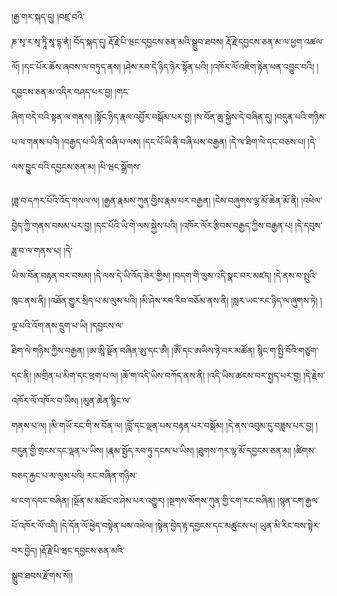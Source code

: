 ﻿  
།རྒྱ་གར་སྐད་དུ། །བཛྲ་བའི་  
ཎ་སྭ་ར་སྭ་ཏཱི་སཱ་དྷ་ནཾ། བོད་སྐད་དུ། རྡོ་རྗེ་པི་ཝང་དབྱངས་ཅན་མའི་སྒྲུབ་ཐབས། རྡོ་རྗེ་དབྱངས་ཅན་མ་ལ་ཕྱག་འཚལ་ལོ། །དང་པོར་ཆོས་ཞབས་ལ་བཏུད་ནས། །ཤེས་རབ་དེ་ཉིད་ཉེར་སྟོན་པའི། །འཁོར་ལོ་འཇིག་རྟེན་ཕན་འབྱུང་བའི། །དབྱངས་ཅན་མ་འདིར་བཤད་པར་བྱ། །གང་  
ཞིག་བདེ་བའི་སྟན་ལ་གནས། །སྟོང་ཉིད་རྣལ་འབྱོར་བསྒོམ་པར་བྱ། །ས་བོན་ཆུ་སྐྱེས་དེ་བཞིན་དུ། །བདུན་པའི་གཉིས་པ་ལ་གནས་པའི། །བརྒྱད་པ་ཡི་ནི་བཞི་པ་ལས། །དང་པོ་ཡི་ནི་བཞི་པས་བརྒྱན། །དེ་ལ་ཐིག་ལེ་དང་བཅས་པ། །དེ་ལས་བྱུང་བའི་དབྱངས་ཅན་མ། །པི་ཝང་སྒྲོགས་  
  
།ཟླ་བ་དཀར་པོའི་འོད་གསལ་ལ། །རྒྱན་རྣམས་ཀུན་གྱིས་རྣམ་པར་བརྒྱན། །ངེས་བཞུགས་ལྷ་མོ་ཆེན་མོ་ནི། །འཕེལ་བྱེད་ཀྱི་གནས་བསམ་པར་བྱ། །དང་པོའི་ཡི་གེ་ལས་སྐྱེས་པའི། །འཁོར་ལོར་རྩིབས་བརྒྱད་ཀྱིས་བརྒྱན་པ། །དེ་དབུས་ཟླ་བ་ལ་གནས་པ། །དེ་  
ཡི་ས་བོན་བརྟན་བར་བསམ། །དེ་ལས་དེ་ཡི་འོད་ཟེར་གྱིས། །བདག་གི་ལུས་འདི་སྣང་བར་མཛད། །དེ་ནས་བ་སྤུའི་ཁུང་ནས་ནི། །འཐོན་གྱུར་སྲིད་པ་མ་ལུས་པའི། །མི་ཤེས་རབ་རིབ་བཅོམ་ནས་ནི། །སླར་ཡང་རང་ཉིད་ལ་ཞུགས་ཏེ། །ལྔ་པའི་འོག་ནས་དྲུག་པ་ཡི། །དབྱངས་ལ་  
ཐིག་ལེ་གཉིས་ཀྱིས་བརྒྱན། །ཨ་ཨཱི་སྔོན་བཞིན་ཨུ་དང་ཨཻ། །ཨོཾ་དང་ཨཡིས་ཉེ་བར་མཚོན། སྙིང་ག་སྤྱི་བོའི་གཙུག་དང་ནི། །མགྲིན་པ་མིག་དང་ཕྲག་པ་ལ། །ཆོ་ག་འདི་ཡིས་བཀོད་ནས་ནི། །འདི་ཡིས་ཚངས་བར་སྤྱད་པར་བྱ། །དེ་རྗེས་འཁོར་ལོ་འཁོར་བ་ཡིས། །མུན་ཆེན་སྙིང་ལ་  
གནས་པ་ལ། །མི་གཡོ་རང་གི་ས་བོན་ལ། །བློ་དང་ལྡན་པས་བརྟན་པར་བསྒོམ། །དེ་ནས་འབུམ་དུ་བཟླས་པར་བྱ། །བདུན་གྱི་གྲངས་དང་ལྡན་པ་ཡིས། །རྣམ་སྤྱོད་རབ་ཏུ་དངས་པ་ཡིས། །ཐུགས་ཀར་ལྷ་མོ་དབྱངས་ཅན་མ། །ཚིགས་བཅད་རྐྱང་པ་མ་ལུས་པའི། རང་བཞིན་གཉིས་  
པ་ངག་དབང་བཞིན། །སྔོན་མ་མཐོང་བ་ཤེས་པར་འགྱུར། །སྔགས་སོགས་ཀུན་གྱི་ངག་རང་བཞིན། །སྙན་ངག་རྒྱལ་པོ་འཁོར་ལོ་འདི། །དེ་དོན་ལོ་ཕྱེད་བསྟེན་པས་འཕེལ། །སྟེན་བྱེད་རྟ་དབྱངས་དང་མཚུངས་པ། ཡུན་མི་རིང་བས་སྟེར་བར་བྱེད། །རྡོ་རྗེ་པི་ཝང་དབྱངས་ཅན་མའི་  
སྒྲུབ་ཐབས་རྫོགས་སོ།།  
  
  
